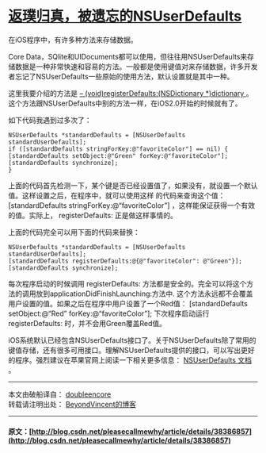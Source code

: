 #  [ 返璞归真，被遗忘的NSUserDefaults ](/pleasecallmewhy/article/details/38386857)

在iOS程序中，有许多种方法来存储数据。 

Core Data，SQlite和UIDocuments都可以使用，但往往用NSUserDefaults来存储数据是一种非常快速和容易的方法。一般都是使用键值对来存储数据，许多开发者忘记了NSUserDefaults一些原始的使用方法，默认设置就是其中一种。 

这里我要介绍的方法是  [ – (void)registerDefaults:(NSDictionary *)dictionary  ](https://developer.apple.com/library/iOS/documentation/Cocoa/Reference/Foundation/Classes/NSUserDefaults_Class/Reference/Reference.html#//apple_ref/occ/instm/NSUserDefaults/registerDefaults:) 。这个方法跟NSUserDefaults中别的方法一样，在iOS2.0开始的时候就有了。 

如下代码我遇到过多次了： 
    
    
    NSUserDefaults *standardDefaults = [NSUserDefaults standardUserDefaults];
    if ([standardDefaults stringForKey:@"favoriteColor"] == nil) {
    [standardDefaults setObject:@"Green" forKey:@"favoriteColor"];
    [standardDefaults synchronize];
    }

上面的代码首先检测一下，某个键是否已经设置值了，如果没有，就设置一个默认值。这样设置之后，在程序中，就可以使用这样 的代码来查询这个值：  [standardDefaults stringForKey:@“favoriteColor”]  ，这样能保证获得一个有效的值。实际上，  registerDefaults:  正是做这样事情的。 

上面的代码完全可以用下面的代码来替换： 
    
    
    NSUserDefaults *standardDefaults = [NSUserDefaults standardUserDefaults];
    [standardDefaults registerDefaults:@{@"favoriteColor": @"Green"}];
    [standardDefaults synchronize];

每次程序启动的时候调用  registerDefaults:  方法都是安全的。完全可以将这个方法的调用放到applicationDidFinishLaunching:方法中. 这个方法永远都不会覆盖用户设置的值。如果之后在程序中用户设置了一个Red值：  [standardDefaults setObject:@“Red” forKey:@“favoriteColor”];  下次程序启动运行registerDefaults: 时，并不会用Green覆盖Red值。 

iOS系统默认已经包含NSUserDefaults接口了。关于NSUserDefaults除了常用的键值存储，还有很多可用接口。理解NSUserDefaults提供的接口，可以写出更好的程序。强烈建议在苹果官网上阅读一下相关更多信息：  [ NSUserDefaults 文档  ](https://developer.apple.com/library/iOS/#documentation/Cocoa/Reference/Foundation/Classes/NSUserDefaults_Class/Reference/Reference.html) 。 

_________________________________________ 

本文由破船译自：  [ doubleencore  ](http://www.doubleencore.com/2013/03/back-to-basics-forgotten-nsuserdefaults/)   
转载请注明出处：  [ BeyondVincent的博客  ](http://www.beyondvincent.com/)   
_________________________________________ 
#### 原文：[http://blog.csdn.net/pleasecallmewhy/article/details/38386857](http://blog.csdn.net/pleasecallmewhy/article/details/38386857)